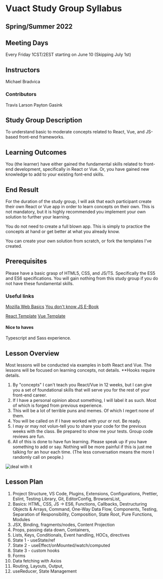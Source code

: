 # Vuact Study Group Syllabus

## Spring/Summer 2022

## Meeting Days

Every Friday 1CST/2EST starting on June 10 (Skipping July 1st)

## Instructors

Michael Bradvica

### Contributors

Travis Larson
Payton Gasink

## Study Group Description

To understand basic to moderate concepts related to React, Vue, and JS-based front-end frameworks.

## Learning Outcomes

You (the learner) have either gained the fundamental skills related to front-end development, specifically in React or Vue. Or, you have gained new knowledge to add to your existing font-end skills.

## End Result

For the duration of the study group, I will ask that each participant create their own React or Vue app in order to learn concepts on their own. This is not mandatory, but it is highly recommended you implement your own solution to further your learning.

You do not need to create a full blown app. This is simply to practice the concepts at hand or get better at what you already know.

You can create your own solution from scratch, or fork the templates I've created.

## Prerequisites

Please have a basic grasp of HTML5, CSS, and JS/TS. Specifically the ES5 and ES6 specifications. You will gain nothing from this study group if you do not have these fundamental skills.

### Useful links

[Mozilla Web Basics](https://developer.mozilla.org/en-US/docs/Learn/Getting_started_with_the_web)
[You don't know JS E-Book](https://github.com/getify/You-Dont-Know-JS)

[React Template](https://github.com/concept-practice/react-template)
[Vue Template](https://github.com/concept-practice/vue-template)

#### Nice to haves

Typescript and Sass experience.

## Lesson Overview

Most lessons will be conducted via examples in both React and Vue. The lessons will be focused on learning concepts, not details. \*\*Hooks require details.

1. By "concepts" I can't teach you React/Vue in 12 weeks, but I can give you a set of foundational skills that will serve you for the rest of your front-end career.
2. If I have a personal opinion about something, I will label it as such. Most of which is forged from previous experience.
3. This will be a lot of terrible puns and memes. Of which I regert none of them.
4. You will be called on if I have worked with your or not. Be ready.
5. I may or may not volun-tell you to share your code for the previous weeks with the class. Be prepared to show me your tests. Group code reviews are fun.
6. All of this is done to have fun learning. Please speak up if you have something to add or say. Nothing will be more painful if this is just me talking for an hour each time. (The less conversation means the more I randomly call on people.)

![deal with it](https://imgs.search.brave.com/7S0Lr5h_ozRo0HxMLklSRiBCWbmVJY8DVSoM22D54xY/rs:fit:355:225:1/g:ce/aHR0cHM6Ly90c2Ux/Lm1tLmJpbmcubmV0/L3RoP2lkPU9JUC5K/MmUyRm8wa1V0Z0hy/Y1J3akN6aFp3SGFK/NCZwaWQ9QXBp)

## Lesson Plan

1. Project Structure, VS Code, Plugins, Extensions, Configurations, Prettier, Eslint, Testing Library, Git, EditorConfig, BrowsersList,
2. Basics: HTML, CSS, JS -> ES6, Functions, Callbacks, Destructuring Objects & Arrays, Command, One-Way Data Flow, Components, Testing, Separation of Responsibility, Composition, State Root, Pure Functions, Modules
3. JSX, Binding, fragments/nodes, Content Projection
4. Props, passing data down, Containers,
5. Lists, Keys, Conditionals, Event handling, HOCs, directives
6. State 1 - useState/ref
7. State 2 - useEffect/onMounted/watch/computed
8. State 3 - custom hooks
9. Forms
10. Data fetching with Axios
11. Routing, Layouts, Output,
12. useReducer, State Management
